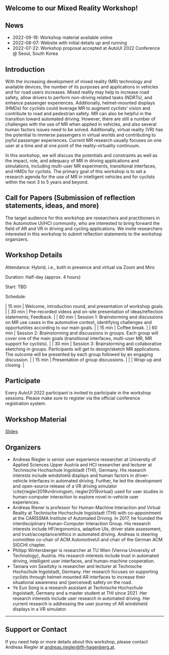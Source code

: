 ## Welcome to our Mixed Reality Workshop!

## News

- 2022-09-18: Workshop material available online
- 2022-08-07: Website with initial details up and running
- 2022-07-22: Workshop proposal accepted at AutoUI 2022 Conference @ Seoul, South Korea

## Introduction

With the increasing development of mixed reality (MR) technology and available devices, the number of its purposes and applications in vehicles and for road users increases. Mixed reality may help to increase road safety, allow drivers to perform non-driving related tasks (NDRTs), and enhance passenger experiences. Additionally, helmet-mounted displays (HMDs) for cyclists could leverage MR to augment cyclists' vision and contribute to road and pedestrian safety. MR can also be helpful in the transition toward automated driving. However, there are still a number of challenges with the use of MR when applied in vehicles, and also several human factors issues need to be solved. Additionally, virtual reality (VR) has the potential to immerse passengers in virtual worlds and contributing to joyful passenger experiences. Current MR research usually focuses on one user at a time and at one point of the reality-virtuality continuum.  

In this workshop, we will discuss the potentials and constraints as well as the impact, role, and adequacy of MR in driving applications and simulations, including multi-user MR experiments, transitional interfaces, and HMDs for cyclists. The primary goal of this workshop is to set a research agenda for the use of MR in intelligent vehicles and for cyclists within the next 3 to 5 years and beyond.

## Call for Papers (Submission of reflection statements, ideas, and more)

The target audience for this workshop are researchers and practitioners in the Automotive UI/HCI community, who are interested to bring forward the field of AR and VR in driving and cycling applications. We invite researchers interested in this workshop to submit reflection statements to the workshop organizers.

## Workshop Details

Attendance: Hybrid, i.e., both in presence and virtual via Zoom and Miro

Duration: Half-day (approx. 4 hours)

Start: TBD

Schedule:

| 15 min | Welcome, introduction round, and presentation of workshop goals.                                                                                                                                        |
| 30 min | Pre-recorded videos and on-site presentation of ideas/reflection statements; Feedback.                                                                                                                  |
| 60 min | Session 1: Brainstorming and discussions on MR use cases in the automotive context, identifying challenges and opportunities according to our main goals.                                               |
| 15 min | Coffee break.                                                                                                                                                                                           |
| 60 min | Session 2: Brainstorming and discussions in groups. Each group will cover one of the main goals (transitional interfaces, multi-user MR, MR support for cyclists).                                      |
| 30 min | Session 3: Brainstorming and collaborative sketching in groups. Participants will get to design/sketch MR applications. The outcome will be presented by each group followed by an engaging discussion. |
| 15 min | Presentation of group discussions.                                                                                                                                                                      |
|        | Wrap-up and closing.                                                                                                                                                                                    |

## Participate
Every AutoUI 2022 participant is invited to participate in the workshop sessions. Please make sure to register via the official conference registration system.

## Workshop Material
[Slides](https://docs.google.com/presentation/d/143n9m0Ho7mO4MDjkV3E03pLA7FF2VcTg/edit?usp=sharing&ouid=110779045789797329515&rtpof=true&sd=true)

## Organizers

- Andreas Riegler is senior user experience researcher at University of Applied Sciences Upper Austria and HCI researcher and lecturer at Technische Hochschule Ingolstadt (THI), Germany. His research interests include windshield displays and human factors in driver-vehicle interfaces in automated driving. Further, he led the development and open-source release of a VR driving simulator \cite{riegler2019vrdrivingsim, riegler2019virtual} used for user studies in human-computer interaction to explore novel in-vehicle user experiences.
- Andreas Riener is professor for Human-Machine Interaction and Virtual Reality at Technische Hochschule Ingolstadt (THI) with co-appointment at the CARISSMA Institute of Automated Driving. In 2017, he founded the interdisciplinary Human-Computer Interaction Group. His research interests include HF/ergonomics, adaptive UIs, driver state assessment, and trust/acceptance/ethics in automated driving. Andreas is steering committee co-chair of ACM AutomotiveUI and chair of the German ACM SIGCHI chapter.
- Philipp Wintersberger is researcher at TU Wien (Vienna University of Technology), Austria. His research interests include trust in automated driving, intelligent user interfaces, and human-machine cooperation.
- Tamara von Sawitzky is researcher and lecturer at Technische Hochschule Ingolstadt, Germany. Her research focuses on supporting cyclists through helmet-mounted AR interfaces to increase their situational awareness and (perceived) safety on the road.
- Ye Eun Song is a research assistant at Technische Hochschule Ingolstadt, Germany and a master student at THI since 2021. Her research interests include user research in automated driving. Her current research is addressing the user journey of AR windshield displays in a VR simulator.

---

## Support or Contact

If you need help or more details about this workshop, please contact Andreas Riegler at <andreas.riegler@fh-hagenberg.at>.
